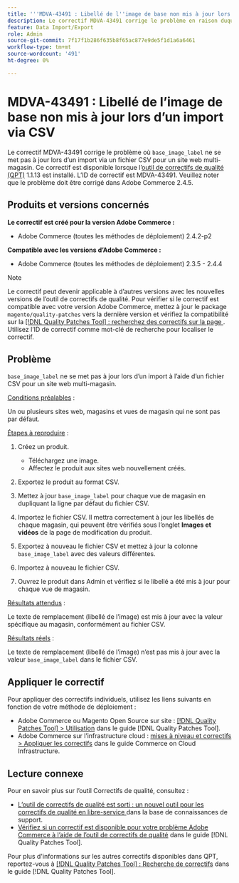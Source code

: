 ```yaml
---
title: '''MDVA-43491 : Libellé de l''image de base non mis à jour lors d''un import via CSV'''
description: Le correctif MDVA-43491 corrige le problème en raison duquel le &grave;base_image_label&grave; ne se met pas à jour lors d’un import via un fichier CSV pour un site web multi-magasin. Ce correctif est disponible lorsque l’[outil de correctifs de qualité (QPT)](https://experienceleague.adobe.com/en/docs/commerce-knowledge-base/kb/announcements/commerce-announcements/magento-quality-patches-released-new-tool-to-self-serve-quality-patches) 1.1.13 est installé. L’ID de correctif est MDVA-43491. Veuillez noter que le problème doit être corrigé dans Adobe Commerce 2.4.5.
feature: Data Import/Export
role: Admin
source-git-commit: 7f17f1b286f635b8f65ac877e9de5f1d1a6a6461
workflow-type: tm+mt
source-wordcount: '491'
ht-degree: 0%

---
```


# MDVA-43491 : Libellé de l’image de base non mis à jour lors d’un import via CSV

Le correctif MDVA-43491 corrige le problème où `base_image_label` ne se met pas à jour lors d’un import via un fichier CSV pour un site web multi-magasin. Ce correctif est disponible lorsque l’[outil de correctifs de qualité (QPT)](https://experienceleague.adobe.com/en/docs/commerce-knowledge-base/kb/announcements/commerce-announcements/magento-quality-patches-released-new-tool-to-self-serve-quality-patches) 1.1.13 est installé. L’ID de correctif est MDVA-43491. Veuillez noter que le problème doit être corrigé dans Adobe Commerce 2.4.5.

## Produits et versions concernés

**Le correctif est créé pour la version Adobe Commerce :**

* Adobe Commerce (toutes les méthodes de déploiement) 2.4.2-p2

**Compatible avec les versions d’Adobe Commerce :**

* Adobe Commerce (toutes les méthodes de déploiement) 2.3.5 - 2.4.4

>[!NOTE]
>
>Le correctif peut devenir applicable à d’autres versions avec les nouvelles versions de l’outil de correctifs de qualité. Pour vérifier si le correctif est compatible avec votre version Adobe Commerce, mettez à jour le package `magento/quality-patches` vers la dernière version et vérifiez la compatibilité sur la [[!DNL Quality Patches Tool] : recherchez des correctifs sur la page ](https://experienceleague.adobe.com/en/docs/commerce-knowledge-base/kb/announcements/commerce-announcements/magento-quality-patches-released-new-tool-to-self-serve-quality-patches). Utilisez l’ID de correctif comme mot-clé de recherche pour localiser le correctif.

## Problème

`base_image_label` ne se met pas à jour lors d’un import à l’aide d’un fichier CSV pour un site web multi-magasin.

<u>Conditions préalables</u> :

Un ou plusieurs sites web, magasins et vues de magasin qui ne sont pas par défaut.

<u>Étapes à reproduire</u> :

1. Créez un produit.

   * Téléchargez une image.
   * Affectez le produit aux sites web nouvellement créés.

1. Exportez le produit au format CSV.
1. Mettez à jour `base_image_label` pour chaque vue de magasin en dupliquant la ligne par défaut du fichier CSV.
1. Importez le fichier CSV. Il mettra correctement à jour les libellés de chaque magasin, qui peuvent être vérifiés sous l’onglet **Images et vidéos** de la page de modification du produit.
1. Exportez à nouveau le fichier CSV et mettez à jour la colonne `base_image_label` avec des valeurs différentes.
1. Importez à nouveau le fichier CSV.
1. Ouvrez le produit dans Admin et vérifiez si le libellé a été mis à jour pour chaque vue de magasin.

<u>Résultats attendus</u> :

Le texte de remplacement (libellé de l’image) est mis à jour avec la valeur spécifique au magasin, conformément au fichier CSV.

<u>Résultats réels</u> :

Le texte de remplacement (libellé de l’image) n’est pas mis à jour avec la valeur `base_image_label` dans le fichier CSV.

## Appliquer le correctif

Pour appliquer des correctifs individuels, utilisez les liens suivants en fonction de votre méthode de déploiement :

* Adobe Commerce ou Magento Open Source sur site : [[!DNL Quality Patches Tool] > Utilisation](/help/tools/quality-patches-tool/usage.md) dans le guide [!DNL Quality Patches Tool].
* Adobe Commerce sur l’infrastructure cloud : [mises à niveau et correctifs > Appliquer les correctifs](https://experienceleague.adobe.com/docs/commerce-cloud-service/user-guide/develop/upgrade/apply-patches.html) dans le guide Commerce on Cloud Infrastructure.

## Lecture connexe

Pour en savoir plus sur l’outil Correctifs de qualité, consultez :

* [ L’outil de correctifs de qualité est sorti : un nouvel outil pour les correctifs de qualité en libre-service ](https://experienceleague.adobe.com/en/docs/commerce-knowledge-base/kb/announcements/commerce-announcements/magento-quality-patches-released-new-tool-to-self-serve-quality-patches) dans la base de connaissances de support.
* [Vérifiez si un correctif est disponible pour votre problème Adobe Commerce à l’aide de l’outil de correctifs de qualité](/help/tools/quality-patches-tool/patches-available-in-qpt/check-patch-for-magento-issue-with-magento-quality-patches.md) dans le guide [!DNL Quality Patches Tool].

Pour plus d&#39;informations sur les autres correctifs disponibles dans QPT, reportez-vous à [[!DNL Quality Patches Tool] : Recherche de correctifs](https://experienceleague.adobe.com/tools/commerce-quality-patches/index.html) dans le guide [!DNL Quality Patches Tool].

